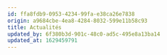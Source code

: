 ```yaml
---
id: ffa8fdb9-0953-4234-99fa-e38ca26e7838
origin: a9684cbe-4ea8-4284-8032-599e11b58c93
title: Actualités
updated_by: 6f380b3d-901c-48c0-ad5c-495e8a13ba14
updated_at: 1629459791
---
```

